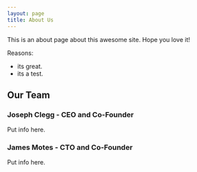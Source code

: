 ```yaml
---
layout: page
title: About Us
---
```


This is an about page about this awesome site.
Hope you love it!

Reasons:
- its great.
- its a test.

## Our Team

### Joseph Clegg - CEO and Co-Founder
Put info here. 

### James Motes - CTO and Co-Founder 
Put info here. 
